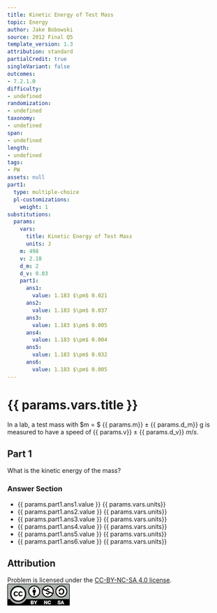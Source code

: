 ```yaml
---
title: Kinetic Energy of Test Mass
topic: Energy
author: Jake Bobowski
source: 2012 Final Q5
template_version: 1.3
attribution: standard
partialCredit: true
singleVariant: false
outcomes:
- 7.2.1.0
difficulty:
- undefined
randomization:
- undefined
taxonomy:
- undefined
span:
- undefined
length:
- undefined
tags:
- PW
assets: null
part1:
  type: multiple-choice
  pl-customizations:
    weight: 1
substitutions:
  params:
    vars:
      title: Kinetic Energy of Test Mass
      units: J
    m: 498
    v: 2.18
    d_m: 2
    d_v: 0.03
    part1:
      ans1:
        value: 1.183 $\pm$ 0.021
      ans2:
        value: 1.183 $\pm$ 0.037
      ans3:
        value: 1.183 $\pm$ 0.005
      ans4:
        value: 1.183 $\pm$ 0.004
      ans5:
        value: 1.183 $\pm$ 0.032
      ans6:
        value: 1.183 $\pm$ 0.005
---
```

# {{ params.vars.title }}
In a lab, a test mass with $m = $ {{ params.m}} $\pm$ {{ params.d_m}} g is measured to have a speed of {{ params.v}} $\pm$ {{ params.d_v}} $m/s$.

## Part 1

What is the kinetic energy of the mass?

### Answer Section

- {{ params.part1.ans1.value }} {{ params.vars.units}}
- {{ params.part1.ans2.value }} {{ params.vars.units}}
- {{ params.part1.ans3.value }} {{ params.vars.units}}
- {{ params.part1.ans4.value }} {{ params.vars.units}}
- {{ params.part1.ans5.value }} {{ params.vars.units}}
- {{ params.part1.ans6.value }} {{ params.vars.units}}

## Attribution

Problem is licensed under the [CC-BY-NC-SA 4.0 license](https://creativecommons.org/licenses/by-nc-sa/4.0/).<br> ![The Creative Commons 4.0 license requiring attribution-BY, non-commercial-NC, and share-alike-SA license.](https://raw.githubusercontent.com/firasm/bits/master/by-nc-sa.png)